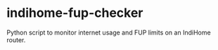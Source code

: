 # indihome-fup-checker
Python script to monitor internet usage and FUP limits on an IndiHome router.
